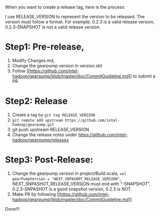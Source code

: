 When you want to create a release tag, here is the process:

I use RELEASE_VERSION to represent the version to be released. 
The version must follow a format. For example, 0.2.3 is a valid release version, 0.2.3-SNAPSHOT is not a valid release version.

Step1: Pre-release, 
===================
1. Modify Changes.md, 
2. Change the gearpump version in version.sbt
3. Follow [[https://github.com/intel-hadoop/gearpump/blob/master/doc/CommitGuideline.md]] to submit a PR

Step2: Release
==================
1. Create a tag by ```git tag RELEASE_VERSION```
2. ```git remote add upstream https://github.com/intel-hadoop/gearpump.git```
3. git push upstream RELEASE_VERSION
4. Change the release notes under https://github.com/intel-hadoop/gearpump/releases

Step3: Post-Release:
==================
1. Change the gearpump version in project/Build.scala, ```val gearPumpVersion = "NEXT_SNPASHOT_RELEASE_VERSION"```, NEXT_SNPASHOT_RELEASE_VERSION must end with "-SNAPSHOT",
0.2.3-SNPASHOT is a good snapshot version, 0.2.3 is NOT.
2. Make PR by following [[https://github.com/intel-hadoop/gearpump/blob/master/doc/CommitGuideline.md]] 


Done!!!
